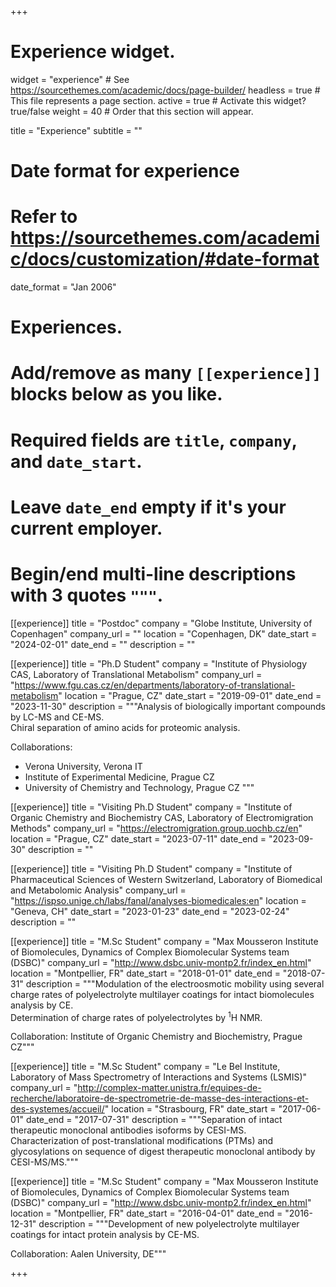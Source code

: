 +++
# Experience widget.
widget = "experience"  # See https://sourcethemes.com/academic/docs/page-builder/
headless = true  # This file represents a page section.
active = true  # Activate this widget? true/false
weight = 40  # Order that this section will appear.

title = "Experience"
subtitle = ""

# Date format for experience
#   Refer to https://sourcethemes.com/academic/docs/customization/#date-format
date_format = "Jan 2006"

# Experiences.
#   Add/remove as many `[[experience]]` blocks below as you like.
#   Required fields are `title`, `company`, and `date_start`.
#   Leave `date_end` empty if it's your current employer.
#   Begin/end multi-line descriptions with 3 quotes `"""`.
[[experience]]
  title = "Postdoc"
  company = "Globe Institute, University of Copenhagen"
  company_url = ""
  location = "Copenhagen, DK"
  date_start = "2024-02-01"
  date_end = ""
  description = ""

[[experience]]
  title = "Ph.D Student"
  company = "Institute of Physiology CAS, Laboratory of Translational Metabolism"
  company_url = "https://www.fgu.cas.cz/en/departments/laboratory-of-translational-metabolism"
  location = "Prague, CZ"
  date_start = "2019-09-01"
  date_end = "2023-11-30"
  description = """Analysis of biologically important compounds by LC-MS and CE-MS.  
  Chiral separation of amino acids for proteomic analysis.  
  
  Collaborations:  
  * Verona University, Verona IT  
  * Institute of Experimental Medicine, Prague CZ  
  * University of Chemistry and Technology, Prague CZ  """

[[experience]]
  title = "Visiting Ph.D Student"
  company = "Institute of Organic Chemistry and Biochemistry CAS, Laboratory of Electromigration Methods"
  company_url = "https://electromigration.group.uochb.cz/en"
  location = "Prague, CZ"
  date_start = "2023-07-11"
  date_end = "2023-09-30"
  description = ""

[[experience]]
  title = "Visiting Ph.D Student"
  company = "Institute of Pharmaceutical Sciences of Western Switzerland, Laboratory of Biomedical and Metabolomic Analysis"
  company_url = "https://ispso.unige.ch/labs/fanal/analyses-biomedicales:en"
  location = "Geneva, CH"
  date_start = "2023-01-23"
  date_end = "2023-02-24"
  description = ""

[[experience]]
  title = "M.Sc Student"
  company = "Max Mousseron Institute of Biomolecules, Dynamics of Complex Biomolecular Systems team (DSBC)"
  company_url = "http://www.dsbc.univ-montp2.fr/index_en.html"
  location = "Montpellier, FR"
  date_start = "2018-01-01"
  date_end = "2018-07-31"
  description = """Modulation of the electroosmotic mobility using several charge rates of polyelectrolyte multilayer coatings for intact biomolecules analysis by CE.  
  Determination of charge rates of polyelectrolytes by <sup>1</sup>H NMR.

  Collaboration: Institute of Organic Chemistry and Biochemistry, Prague CZ"""

[[experience]]
  title = "M.Sc Student"
  company = "Le Bel Institute, Laboratory of Mass Spectrometry of Interactions and Systems (LSMIS)"
  company_url = "http://complex-matter.unistra.fr/equipes-de-recherche/laboratoire-de-spectrometrie-de-masse-des-interactions-et-des-systemes/accueil/"
  location = "Strasbourg, FR"
  date_start = "2017-06-01"
  date_end = "2017-07-31"
  description = """Separation of intact therapeutic monoclonal antibodies isoforms by CESI-MS.  
Characterization of post-translational modifications (PTMs) and glycosylations on sequence of digest therapeutic monoclonal antibody by CESI-MS/MS."""
  
  [[experience]]
  title = "M.Sc Student"
  company = "Max Mousseron Institute of Biomolecules, Dynamics of Complex Biomolecular Systems team (DSBC)"
  company_url = "http://www.dsbc.univ-montp2.fr/index_en.html"
  location = "Montpellier, FR"
  date_start = "2016-04-01"
  date_end = "2016-12-31"
  description = """Development of new polyelectrolyte multilayer coatings for intact protein analysis by CE-MS.
  
  Collaboration: Aalen University, DE"""
  
+++
